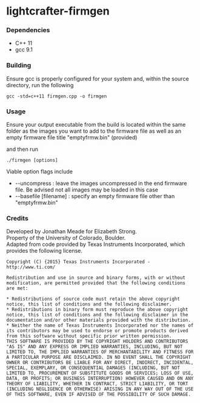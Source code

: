 # lightcrafter-firmgen

### Dependencies
* C++ 11
* gcc 9.1

### Building
Ensure gcc is properly configured for your system and, within the source directory, run the following
```
gcc -std=c++11 firmgen.cpp -o firmgen
```

### Usage
Ensure your output executable from the build is located within the same folder as the images you want to add to the
firmware file as well as an empty firmware file title "emptyfrmw.bin" (provided)

and then run
```
./firmgen [options]
```
Viable option flags include
* --uncompress : leave the images uncompressed in the end firmware file. Be advised not all images may be loaded in this case
* --basefile [filename] : specify an empty firmware file other than "emptyfrmw.bin"

### Credits
Developed by Jonathan Meade for Elizabeth Strong.   
Property of the University of Colorado, Boulder.  
Adapted from code provided by Texas Instruments Incorporated, which provides the following license.  

```
Copyright (C) {2015} Texas Instruments Incorporated - http://www.ti.com/

Redistribution and use in source and binary forms, with or without
modification, are permitted provided that the following conditions
are met:

* Redistributions of source code must retain the above copyright    notice, this list of conditions and the following disclaimer.
* Redistributions in binary form must reproduce the above copyright notice, this list of conditions and the following disclaimer in the documentation and/or other materials provided with the distribution.
* Neither the name of Texas Instruments Incorporated nor the names of its contributors may be used to endorse or promote products derived from this software without specific prior written permission.
THIS SOFTWARE IS PROVIDED BY THE COPYRIGHT HOLDERS AND CONTRIBUTORS 
"AS IS" AND ANY EXPRESS OR IMPLIED WARRANTIES, INCLUDING, BUT NOT
LIMITED TO, THE IMPLIED WARRANTIES OF MERCHANTABILITY AND FITNESS FOR
A PARTICULAR PURPOSE ARE DISCLAIMED. IN NO EVENT SHALL THE COPYRIGHT
OWNER OR CONTRIBUTORS BE LIABLE FOR ANY DIRECT, INDIRECT, INCIDENTAL,
SPECIAL, EXEMPLARY, OR CONSEQUENTIAL DAMAGES (INCLUDING, BUT NOT
LIMITED TO, PROCUREMENT OF SUBSTITUTE GOODS OR SERVICES; LOSS OF USE,
DATA, OR PROFITS; OR BUSINESS INTERRUPTION) HOWEVER CAUSED AND ON ANY
THEORY OF LIABILITY, WHETHER IN CONTRACT, STRICT LIABILITY, OR TORT
(INCLUDING NEGLIGENCE OR OTHERWISE) ARISING IN ANY WAY OUT OF THE USE
OF THIS SOFTWARE, EVEN IF ADVISED OF THE POSSIBILITY OF SUCH DAMAGE.
```
